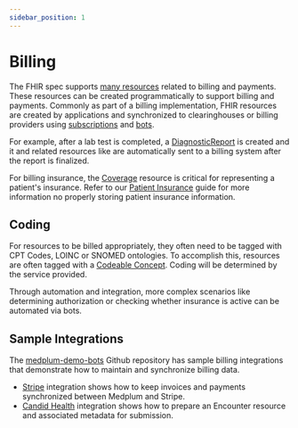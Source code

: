 ```yaml
---
sidebar_position: 1
---
```


# Billing

The FHIR spec supports [many resources](/products/billing#fhir-resources) related to billing and payments. These resources can be created programmatically to support billing and payments. Commonly as part of a billing implementation, FHIR resources are created by applications and synchronized to clearinghouses or billing providers using [subscriptions](/docs/subscriptions) and [bots](/docs/bots/).

For example, after a lab test is completed, a [DiagnosticReport](/docs/api/fhir/resources/diagnosticreport.mdx) is created and it and related resources like are automatically sent to a billing system after the report is finalized.

For billing insurance, the [Coverage](/docs/api/fhir/resources/diagnosticreport.mdx) resource is critical for representing a patient's insurance. Refer to our [Patient Insurance](/docs/billing/patient-insurance) guide for more information no properly storing patient insurance information.

## Coding

For resources to be billed appropriately, they often need to be tagged with CPT Codes, LOINC or SNOMED ontologies. To accomplish this, resources are often tagged with a [Codeable Concept](/docs/fhir-basics#standardizing-data-codeable-concepts). Coding will be determined by the service provided.

Through automation and integration, more complex scenarios like determining authorization or checking whether insurance is active can be automated via bots.

## Sample Integrations

The [medplum-demo-bots](https://github.com/medplum/medplum-demo-bots) Github repository has sample billing integrations that demonstrate how to maintain and synchronize billing data.

- [Stripe](https://github.com/medplum/medplum/tree/main/examples/medplum-demo-bots/src/stripe-bots) integration shows how to keep invoices and payments synchronized between Medplum and Stripe.
- [Candid Health](https://github.com/medplum/medplum/tree/main/examples/medplum-demo-bots/src/candid-health) integration shows how to prepare an Encounter resource and associated metadata for submission.
